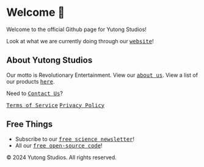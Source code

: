 # Welcome 👋
Welcome to the official Github page for Yutong Studios!

Look at what we are currently doing through our <kbd>[website](https://yutongstudios.com)</kbd>!

## About Yutong Studios
Our motto is Revolutionary Entertainment.
View our <kbd>[about us](https://yutongstudios.com/about)</kbd>.
View a list of our products <kbd>[here](https://yutongstudios.com/products)</kbd>.

Need to <kbd>[Contact Us](https://yutongstudios.com/contact)</kbd>?

<kbd>[Terms of Service](https://yutongstudios.com/terms-of-service)</kbd> <kbd>[Privacy Policy](https://yutongstudios.com/privacy-policy)</kbd>

## Free Things
* Subscribe to our <kbd>[free science newsletter](https://science.beehiiv.com)</kbd>!
* All our <kbd>[free open-source code](https://github.com/YutongStudios/Open-Source-Code)</kbd>!

© 2024 Yutong Studios. All rights reserved.
<!--

**Here are some ideas to get you started:**

🙋‍♀️ A short introduction - what is your organization all about?
🌈 Contribution guidelines - how can the community get involved?
👩‍💻 Useful resources - where can the community find your docs? Is there anything else the community should know?
🍿 Fun facts - what does your team eat for breakfast?
🧙 Remember, you can do mighty things with the power of [Markdown](https://docs.github.com/github/writing-on-github/getting-started-with-writing-and-formatting-on-github/basic-writing-and-formatting-syntax)
-->
